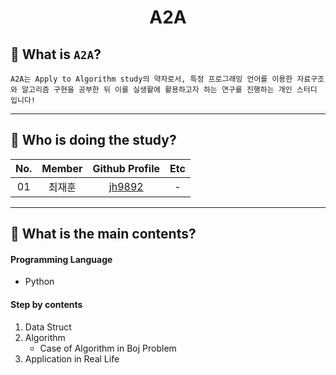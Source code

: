<!-- <p align="center">
  <img src="https://github.com/Team-CMD/SPTJ_Web-Crawling/blob/main/src/docs/web-crawler.png"/>
</p> -->
<h1 align="center">A2A</h1>

## 📕 What is `A2A`?
    A2A는 Apply to Algorithm study의 약자로서, 특정 프로그래밍 언어를 이용한 자료구조와 알고리즘 구현을 공부한 뒤 이를 실생활에 활용하고자 하는 연구를 진행하는 개인 스터디 입니다!

---

## 📙 Who is doing the study?
| No. | Member | Github Profile | Etc |  
|:---:|:---:|:---:|:---:|
| 01 | 최재훈 | [jh9892](https://www.github.com/jh9892) | - |

---
## 📗 What is the main contents?  

#### Programming Language 
- Python

#### Step by contents  
1. Data Struct
2. Algorithm
    - Case of Algorithm in Boj Problem
3. Application in Real Life